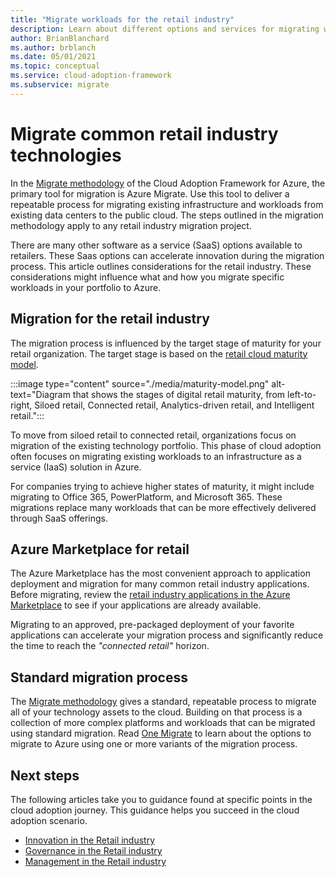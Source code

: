 ```yaml
---
title: "Migrate workloads for the retail industry"
description: Learn about different options and services for migrating workloads to Azure, like Azure Marketplace.
author: BrianBlanchard
ms.author: brblanch
ms.date: 05/01/2021
ms.topic: conceptual
ms.service: cloud-adoption-framework
ms.subservice: migrate
---
```


# Migrate common retail industry technologies

In the [Migrate methodology](../../migrate/index.md) of the Cloud Adoption Framework for Azure, the primary tool for migration is Azure Migrate. Use this tool to deliver a repeatable process for migrating existing infrastructure and workloads from existing data centers to the public cloud. The steps outlined in the migration methodology apply to any retail industry migration project.

There are many other software as a service (SaaS) options available to retailers. These Saas options can accelerate innovation during the migration process. This article outlines considerations for the retail industry. These considerations might influence what and how you migrate specific workloads in your portfolio to Azure.

## Migration for the retail industry

The migration process is influenced by the target stage of maturity for your retail organization. The target stage is based on the [retail cloud maturity model](./retail-cloud-maturity.md).

:::image type="content" source="./media/maturity-model.png" alt-text="Diagram that shows the stages of digital retail maturity, from left-to-right, Siloed retail, Connected retail, Analytics-driven retail, and Intelligent retail.":::

To move from siloed retail to connected retail, organizations focus on migration of the existing technology portfolio. This phase of cloud adoption often focuses on migrating existing workloads to an infrastructure as a service (IaaS) solution in Azure.

For companies trying to achieve higher states of maturity, it might include migrating to Office 365, PowerPlatform, and Microsoft 365. These migrations replace many workloads that can be more effectively delivered through SaaS offerings.

## Azure Marketplace for retail

The Azure Marketplace has the most convenient approach to application deployment and migration for many common retail industry applications. Before migrating, review the [retail industry applications in the Azure Marketplace](https://azuremarketplace.microsoft.com/marketplace/apps?search=retail&page=1) to see if your applications are already available.

Migrating to an approved, pre-packaged deployment of your favorite applications can accelerate your migration process and significantly reduce the time to reach the *"connected retail"* horizon.

## Standard migration process

The [Migrate methodology](../../migrate/index.md) gives a standard, repeatable process to migrate all of your technology assets to the cloud. Building on that process is a collection of more complex platforms and workloads that can be migrated using standard migration. Read [One Migrate](../../scenarios/index.md) to learn about the options to migrate to Azure using one or more variants of the migration process.

## Next steps

The following articles take you to guidance found at specific points in the cloud adoption journey. This guidance helps you succeed in the cloud adoption scenario.

- [Innovation in the Retail industry](./innovate.md)
- [Governance in the Retail industry](./govern.md)
- [Management in the Retail industry](./manage.md)
